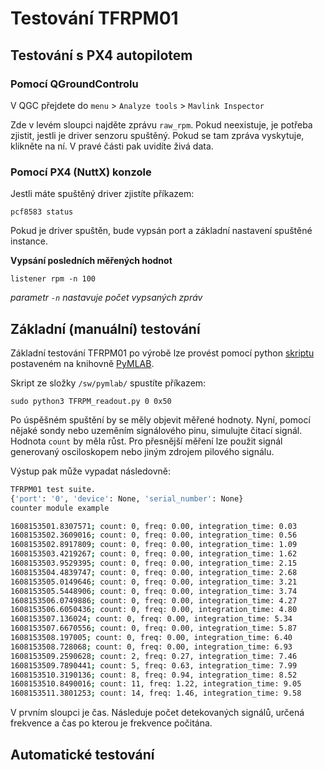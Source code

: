 # Testování TFRPM01


## Testování s PX4 autopilotem

### Pomocí QGroundControlu
V QGC přejdete do `menu` > `Analyze tools` > `Mavlink Inspector`

Zde v levém sloupci najděte zprávu `raw_rpm`. Pokud neexistuje, je potřeba zjistit, jestli je driver senzoru spuštěný. 
Pokud se tam zpráva vyskytuje, klikněte na ní. V pravé části pak uvidíte živá data. 

### Pomocí PX4 (NuttX) konzole
Jestli máte spuštěný driver zjistíte příkazem: 
```
pcf8583 status
```
Pokud je driver spuštěn, bude vypsán port a základní nastavení spuštěné instance. 

**Vypsání posledních měřených hodnot**
```
listener rpm -n 100
```
_parametr `-n` nastavuje počet vypsaných zpráv_

## Základní (manuální) testování
Základní testování TFRPM01 po výrobě lze provést pomocí python [skriptu](/sw/pymlab/TFRPM_readout.py) postaveném na knihovně [PyMLAB](https://github.com/MLAB-project/pymlab). 


Skript ze složky `/sw/pymlab/` spustíte příkazem:

```
sudo python3 TFRPM_readout.py 0 0x50
```

Po úspěšném spuštění by se měly objevit měřené hodnoty. Nyní, pomocí nějaké sondy nebo uzeměním signálového pinu, simulujte čitací signál. Hodnota `count` by měla růst. Pro přesnější měření lze použit signál generovaný osciloskopem nebo jiným zdrojem pilového signálu. 


Výstup pak může vypadat následovně: 

```bash
TFRPM01 test suite.
{'port': '0', 'device': None, 'serial_number': None}
counter module example 

1608153501.8307571; count: 0, freq: 0.00, integration_time: 0.03
1608153502.3609016; count: 0, freq: 0.00, integration_time: 0.56
1608153502.8917809; count: 0, freq: 0.00, integration_time: 1.09
1608153503.4219267; count: 0, freq: 0.00, integration_time: 1.62
1608153503.9529395; count: 0, freq: 0.00, integration_time: 2.15
1608153504.4839747; count: 0, freq: 0.00, integration_time: 2.68
1608153505.0149646; count: 0, freq: 0.00, integration_time: 3.21
1608153505.5448906; count: 0, freq: 0.00, integration_time: 3.74
1608153506.0749886; count: 0, freq: 0.00, integration_time: 4.27
1608153506.6050436; count: 0, freq: 0.00, integration_time: 4.80
1608153507.136024; count: 0, freq: 0.00, integration_time: 5.34
1608153507.6670556; count: 0, freq: 0.00, integration_time: 5.87
1608153508.197005; count: 0, freq: 0.00, integration_time: 6.40
1608153508.728068; count: 0, freq: 0.00, integration_time: 6.93
1608153509.2590628; count: 2, freq: 0.27, integration_time: 7.46
1608153509.7890441; count: 5, freq: 0.63, integration_time: 7.99
1608153510.3190136; count: 8, freq: 0.94, integration_time: 8.52
1608153510.8490016; count: 11, freq: 1.22, integration_time: 9.05
1608153511.3801253; count: 14, freq: 1.46, integration_time: 9.58
```

V prvním sloupci je čas. Následuje počet detekovaných signálů, určená frekvence a čas po kterou je frekvence počitána. 


## Automatické testování
